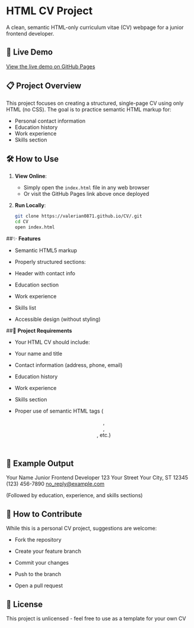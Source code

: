 
# HTML CV Project

A clean, semantic HTML-only curriculum vitae (CV) webpage for a junior frontend developer.

## 🚀 Live Demo
[View the live demo on GitHub Pages](https://valerian0871.github.io/CV/)  


## 📋 Project Overview
This project focuses on creating a structured, single-page CV using only HTML (no CSS). The goal is to practice semantic HTML markup for:
- Personal contact information
- Education history
- Work experience
- Skills section

## 🛠️ How to Use
1. **View Online**:
   - Simply open the `index.html` file in any web browser
   - Or visit the GitHub Pages link above once deployed

2. **Run Locally**:
   ```bash
   git clone https://valerian0871.github.io/CV/.git
   cd CV
   open index.html
   
##✨ **Features**
- Semantic HTML5 markup

- Properly structured sections:

- Header with contact info

- Education section

- Work experience

- Skills list

- Accessible design (without styling)

##📝 **Project Requirements**
- Your HTML CV should include:

- Your name and title

- Contact information (address, phone, email)

- Education history

- Work experience

- Skills section

- Proper use of semantic HTML tags (<header>, <section>, <article>, etc.)

## 📸 Example Output
Your Name
Junior Frontend Developer
123 Your Street
Your City, ST 12345
(123) 456-7890
no_reply@example.com

(Followed by education, experience, and skills sections)

## 🤝 **How to Contribute**
While this is a personal CV project, suggestions are welcome:

- Fork the repository

- Create your feature branch

- Commit your changes

- Push to the branch

- Open a pull request

## 📄 License
This project is unlicensed - feel free to use as a template for your own CV
